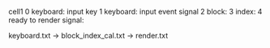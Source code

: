 cell1
0 keyboard: input key
1 keyboard: input event signal
2 block: 
3 index: 
4 ready to render signal: 

keyboard.txt -> block_index_cal.txt -> render.txt